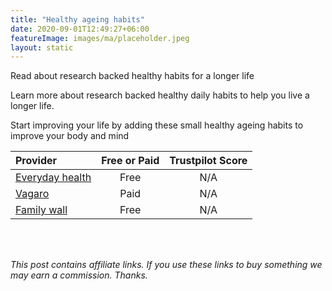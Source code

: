 ```yaml
---
title: "Healthy ageing habits"
date: 2020-09-01T12:49:27+06:00
featureImage: images/ma/placeholder.jpeg
layout: static
---
```


Read about research backed healthy habits for a longer life

Learn more about research backed healthy daily habits to help you live a longer life.

Start improving your life by adding these small healthy ageing habits to improve your body and mind

| Provider      | Free or Paid  |  Trustpilot Score  |
| :-----------          | :--------------:      |  :--------------:         |
| [Everyday health](https://www.everydayhealth.com/longevity/everyday-health-and-wellness-habits-linked-with-a-longer-life/) | Free | N/A
| [Vagaro](https://sales.vagaro.co.uk/?utm_source=bing&utm_medium=cpc&utm_campaign=BOFU-UK-Non-Brand&utm_content=appointment-app&utm_term=appointment%20app-p&msclkid=ea92d7dd203513f07c12b427b7e05941) | Paid | N/A
| [Family wall](https://www.familywall.com/) | Free | N/A
  

<br/><br/>

*This post contains affiliate links. If you use these links to buy something we may
earn a commission. Thanks.*






